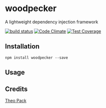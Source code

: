 # woodpecker

A lightweight dependency injection framework

[![build status](https://secure.travis-ci.org/furikuri/woodpecker.png)](http://travis-ci.org/furikuri/woodpecker)
[![Code Climate](https://codeclimate.com/github/FuriKuri/woodpecker/badges/gpa.svg)](https://codeclimate.com/github/FuriKuri/woodpecker)
[![Test Coverage](https://codeclimate.com/github/FuriKuri/woodpecker/badges/coverage.svg)](https://codeclimate.com/github/FuriKuri/woodpecker)
## Installation

```
npm install woodpecker --save
```

## Usage

## Credits
[Theo Pack](https://github.com/furikuri/)
